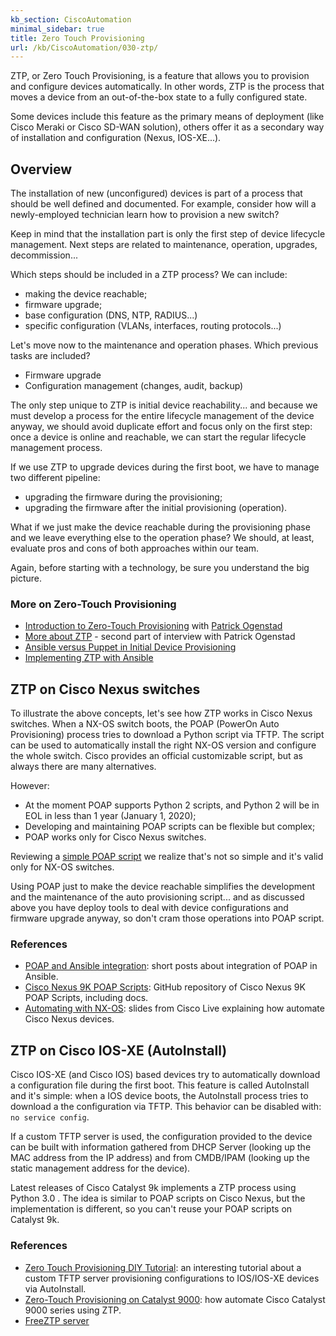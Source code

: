 ```yaml
---
kb_section: CiscoAutomation
minimal_sidebar: true
title: Zero Touch Provisioning
url: /kb/CiscoAutomation/030-ztp/
---
```

ZTP, or Zero Touch Provisioning, is a feature that allows you to provision and configure devices automatically. In other words, ZTP is the process that moves a device from an out-of-the-box state to a fully configured state.

Some devices include this feature as the primary means of deployment (like Cisco Meraki or Cisco SD-WAN solution), others offer it as a secondary way of installation and configuration (Nexus, IOS-XE...).

## Overview

The installation of new (unconfigured) devices is part of a process that should be well defined and documented. For example, consider how will a newly-employed technician learn how to provision a new switch?

Keep in mind that the installation part is only the first step of device lifecycle management. Next steps are related to maintenance, operation, upgrades, decommission...

Which steps should be included in a ZTP process? We can include:

* making the device reachable;
* firmware upgrade;
* base configuration (DNS, NTP, RADIUS...)
* specific configuration (VLANs, interfaces, routing protocols...)

Let's move now to the maintenance and operation phases. Which previous tasks are included?

* Firmware upgrade
* Configuration management (changes, audit, backup)

The only step unique to ZTP is initial device reachability... and because we must develop a process for the entire lifecycle management of the device anyway, we should avoid duplicate effort and focus only on the first step: once a device is online and reachable, we can start the regular lifecycle management process.

If we use ZTP to upgrade devices during the first boot, we have to manage two different pipeline:

* upgrading the firmware during the provisioning;
* upgrading the firmware after the initial provisioning (operation).

What if we just make the device reachable during the provisioning phase and we leave everything else to the operation phase? We should, at least, evaluate pros and cons of both approaches within our team.

Again, before starting with a technology, be sure you understand the big picture.

### More on Zero-Touch Provisioning

* [Introduction to Zero-Touch Provisioning](https://blog.ipspace.net/2018/12/zero-touch-provisioning-with-patrick.html) with [Patrick Ogenstad](https://networklore.com/patrick/)
* [More about ZTP](https://blog.ipspace.net/2018/12/zero-touch-provisioning-with-patrick_20.html) - second part of interview with Patrick Ogenstad
* [Ansible versus Puppet in Initial Device Provisioning](https://blog.ipspace.net/2016/10/ansible-versus-puppet-in-initial-device.html)
* [Implementing ZTP with Ansible](https://blog.ipspace.net/2018/05/automation-win-zero-touch-provisioning.html)

## ZTP on Cisco Nexus switches

To illustrate the above concepts, let's see how ZTP works in Cisco Nexus switches. When a NX-OS switch boots, the POAP (PowerOn Auto Provisioning) process tries to download a Python script via TFTP. The script can be used to automatically install the right NX-OS version and configure the whole switch. Cisco provides an official customizable script, but as always there are many alternatives.

However:

* At the moment POAP supports Python 2 scripts, and Python 2 will be in EOL in less than 1 year (January 1, 2020);
* Developing and maintaining POAP scripts can be flexible but complex;
* POAP works only for Cisco Nexus switches.

Reviewing a [simple POAP script](https://github.com/CiscoSE/Cisco-POAP/blob/master/poap.py "Cisco Nexus 9K POAP Scripts") we realize that's not so simple and it's valid only for NX-OS switches.

Using POAP just to make the device reachable simplifies the development and the maintenance of the auto provisioning script... and as discussed above you have deploy tools to deal with device configurations and firmware upgrade anyway, so don't cram those operations into POAP script.

### References

* [POAP and Ansible integration](http://www.nettinkerer.org/poap-and-ansible-integration-part-1/ "POAP and Ansible integration"): short posts about integration of POAP in Ansible.
* [Cisco Nexus 9K POAP Scripts](https://github.com/CiscoSE/Cisco-POAP "Cisco Nexus 9K POAP Scripts"): GitHub repository of Cisco Nexus 9K POAP Scripts, including docs.
* [Automating with NX-OS](https://www.slideshare.net/CiscoDevNet/automating-with-nxos-lets-get-started "Automating with NX-OS"): slides from Cisco Live explaining how automate Cisco Nexus devices.

## ZTP on Cisco IOS-XE (AutoInstall)

Cisco IOS-XE (and Cisco IOS) based devices try to automatically download a configuration file during the first boot. This feature is called AutoInstall and it's simple: when a IOS device boots, the AutoInstall process tries to download a the configuration via TFTP. This behavior can be disabled with: `no service config`.

If a custom TFTP server is used, the configuration provided to the device can be built with information gathered from DHCP Server (looking up the MAC address from the IP address) and from CMDB/IPAM (looking up the static management address for the device).

Latest releases of Cisco Catalyst 9k implements a ZTP process using Python 3.0 . The idea is similar to POAP scripts on Cisco Nexus, but the implementation is different, so you can't reuse your POAP scripts on Catalyst 9k.

### References

* [Zero Touch Provisioning DIY Tutorial](https://networklore.com/ztp-tutorial/ "Zero Touch Provisioning DIY Tutorial"): an interesting tutorial about a custom TFTP server provisioning configurations to IOS/IOS-XE devices via AutoInstall.
* [Zero-Touch Provisioning on Catalyst 9000](https://www.cisco.com/c/en/us/td/docs/switches/lan/catalyst9300/software/release/16-5/configuration_guide/prog/b_165_prog_9300_cg/zero_touch_provisioning.html "Zero-Touch Provisioning on Catalyst 9000"): how automate Cisco Catalyst 9000 series using ZTP.
* [FreeZTP server](https://github.com/convergeone/freeztp)
